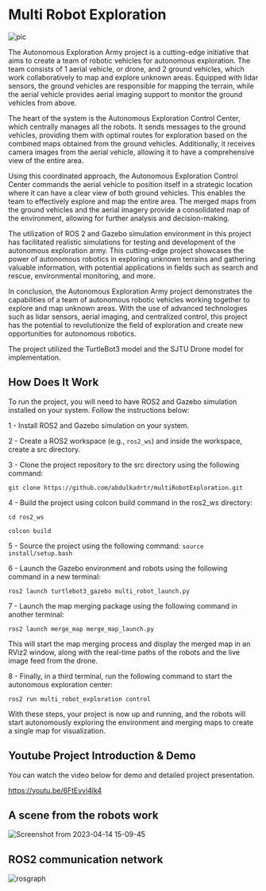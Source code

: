 # Multi Robot Exploration
![pic](https://user-images.githubusercontent.com/87595266/232087653-15e75801-908e-4017-930c-543008c47192.png)

The Autonomous Exploration Army project is a cutting-edge initiative that aims to create a team of robotic vehicles for autonomous exploration. The team consists of 1 aerial vehicle, or drone, and 2 ground vehicles, which work collaboratively to map and explore unknown areas. Equipped with lidar sensors, the ground vehicles are responsible for mapping the terrain, while the aerial vehicle provides aerial imaging support to monitor the ground vehicles from above.

The heart of the system is the Autonomous Exploration Control Center, which centrally manages all the robots. It sends messages to the ground vehicles, providing them with optimal routes for exploration based on the combined maps obtained from the ground vehicles. Additionally, it receives camera images from the aerial vehicle, allowing it to have a comprehensive view of the entire area.

Using this coordinated approach, the Autonomous Exploration Control Center commands the aerial vehicle to position itself in a strategic location where it can have a clear view of both ground vehicles. This enables the team to effectively explore and map the entire area. The merged maps from the ground vehicles and the aerial imagery provide a consolidated map of the environment, allowing for further analysis and decision-making.

The utilization of ROS 2 and Gazebo simulation environment in this project has facilitated realistic simulations for testing and development of the autonomous exploration army. This cutting-edge project showcases the power of autonomous robotics in exploring unknown terrains and gathering valuable information, with potential applications in fields such as search and rescue, environmental monitoring, and more.

In conclusion, the Autonomous Exploration Army project demonstrates the capabilities of a team of autonomous robotic vehicles working together to explore and map unknown areas. With the use of advanced technologies such as lidar sensors, aerial imaging, and centralized control, this project has the potential to revolutionize the field of exploration and create new opportunities for autonomous robotics.

The project utilized the TurtleBot3 model and the SJTU Drone model for implementation.

## How Does It Work


To run the project, you will need to have ROS2 and Gazebo simulation installed on your system. Follow the instructions below:

1 - Install ROS2 and Gazebo simulation on your system.

2 - Create a ROS2 workspace (e.g., `ros2_ws`) and inside the workspace, create a src directory.

3 - Clone the project repository to the src directory using the following command:

`git clone https://github.com/abdulkadrtr/multiRobotExploration.git`

4 - Build the project using colcon build command in the ros2_ws directory:

`cd ros2_ws`

`colcon build`

5 - Source the project using the following command: `source install/setup.bash`

6 - Launch the Gazebo environment and robots using the following command in a new terminal:

`ros2 launch turtlebot3_gazebo multi_robot_launch.py`

7 - Launch the map merging package using the following command in another terminal:

`ros2 launch merge_map merge_map_launch.py`

This will start the map merging process and display the merged map in an RViz2 window, along with the real-time paths of the robots and the live image feed from the drone.

8 - Finally, in a third terminal, run the following command to start the autonomous exploration center:

`ros2 run multi_robot_exploration control`

With these steps, your project is now up and running, and the robots will start autonomously exploring the environment and merging maps to create a single map for visualization.

## Youtube Project Introduction & Demo

You can watch the video below for demo and detailed project presentation.

https://youtu.be/6FtEvvi4lk4

## A scene from the robots work

![Screenshot from 2023-04-14 15-09-45](https://user-images.githubusercontent.com/87595266/232044431-143e2592-d4f9-404b-89fd-243b9af53d68.png)

## ROS2 communication network

![rosgraph](https://user-images.githubusercontent.com/87595266/232061251-64c3ed55-8297-4057-86f8-11599ae4cfa8.svg)
